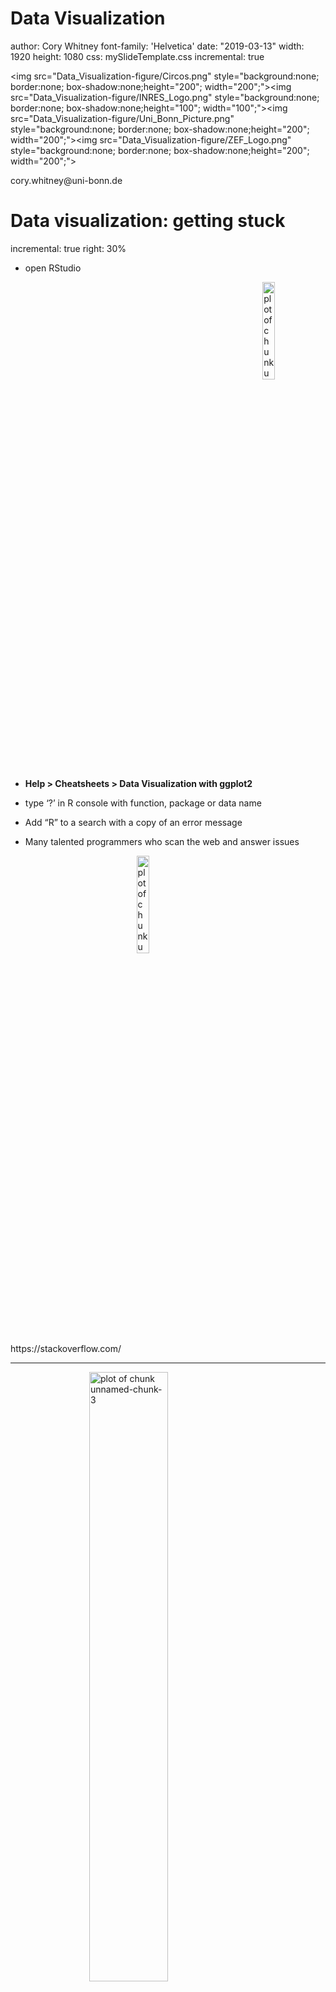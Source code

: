 <style>
.section .reveal .state-background {
    background: white;}
.section .reveal h1,
.section .reveal p {
    color: black;
    position: relative;
    top: 4%;}
    </style>
    
Data Visualization
========================================================
author: Cory Whitney
font-family: 'Helvetica'
date: "2019-03-13"
width: 1920
height: 1080
css: mySlideTemplate.css
incremental: true

<img src="Data_Visualization-figure/Circos.png" style="background:none; border:none; box-shadow:none;height="200"; width="200";"><img src="Data_Visualization-figure/INRES_Logo.png" style="background:none; border:none; box-shadow:none;height="100"; width="100";"><img src="Data_Visualization-figure/Uni_Bonn_Picture.png" style="background:none; border:none; box-shadow:none;height="200"; width="200";"><img src="Data_Visualization-figure/ZEF_Logo.png" style="background:none; border:none; box-shadow:none;height="200"; width="200";">

<div class="footer"></small>cory.whitney@uni-bonn.de </small></div>


Data visualization: getting stuck
========================================================
incremental: true
right: 30%

- open RStudio
<img src="Data_Visualization-figure/rstudio-hex.png" title="plot of chunk unnamed-chunk-1" alt="plot of chunk unnamed-chunk-1" width="20%" style="display: block; margin: auto 0 auto auto;" />

- **Help > Cheatsheets > Data Visualization with ggplot2**

- type ‘?’ in R console with function, package or data name
- Add “R” to a search with a copy of an error message
- Many talented programmers who scan the web and answer issues

<img src="Data_Visualization-figure/stack-overflow.png" title="plot of chunk unnamed-chunk-2" alt="plot of chunk unnamed-chunk-2" width="20%" style="display: block; margin: auto;" />
</small>https://stackoverflow.com/ </small>

***
<img src="Data_Visualization-figure/hadley_wickham.png" title="plot of chunk unnamed-chunk-3" alt="plot of chunk unnamed-chunk-3" width="50%" style="display: block; margin: auto;" />
Hadley Wickham
<img src="Data_Visualization-figure/Yihui.png" title="plot of chunk unnamed-chunk-4" alt="plot of chunk unnamed-chunk-4" width="50%" style="display: block; margin: auto;" />
Yihui Xie

<small>https://yihui.name/en/2017/08/so-gh-email/</small>

<small>https://rmarkdown.rstudio.com/ </small>

Creating basic plots
========================================================
incremental: true

**R has several systems for making graphs**

- **Base R** 


```r
participants_data <- read.csv("participants_data.csv")
plot(participants_data$academic_parents)
```

<img src="Data_Visualization-figure/unnamed-chunk-5-1.png" title="plot of chunk unnamed-chunk-5" alt="plot of chunk unnamed-chunk-5" width="50%" style="display: block; margin: auto;" />
<small>Bar plot of number of observations of binary data related to academic parents </small>

***


```r
plot(participants_data$academic_parents, participants_data$days_to_email_response)
```

<img src="Data_Visualization-figure/unnamed-chunk-6-1.png" title="plot of chunk unnamed-chunk-6" alt="plot of chunk unnamed-chunk-6" width="50%" style="display: block; margin: auto;" />
<small>Boxplot of days to email response grouped by binary data related to academic parents</small>

**Use help '?' for function**

```r
?plot
```

ggplot2: overview
========================================================
incremental: true
right: 80%
<img src="Data_Visualization-figure/ggplot2.png" title="plot of chunk unnamed-chunk-8" alt="plot of chunk unnamed-chunk-8" width="70%" style="display: block; margin: auto 0 auto auto;" />

***

**Many libraries and functions for graphs in R...**

- **ggplot2** is one of the most elegant and most versatile.

- **ggplot** implements the *grammar of graphics* to describe and build graphs. 

- Do more and do it faster by learning one system and applying it in many places.

- Learn more about ggplot2 in “The Layered Grammar of Graphics”

<http://vita.had.co.nz/papers/layered-grammar.pdf>

<img src="Data_Visualization-figure/layered_grammer.jpg" title="plot of chunk unnamed-chunk-9" alt="plot of chunk unnamed-chunk-9" width="80%" style="display: block; margin: auto 0 auto auto;" />

ggplot2: qplot with participant data
========================================================
incremental: true
right: 80%
<img src="Data_Visualization-figure/ggplot2.png" title="plot of chunk unnamed-chunk-10" alt="plot of chunk unnamed-chunk-10" width="70%" style="display: block; margin: auto 0 auto auto;" />

***


```r
library(ggplot2)

qplot(days_to_email_response, letters_in_first_name, data = participants_data)
```

<img src="Data_Visualization-figure/unnamed-chunk-11-1.png" title="plot of chunk unnamed-chunk-11" alt="plot of chunk unnamed-chunk-11" height="30%" style="display: block; margin: auto;" />
<small>Scatterplot of days to email response as a function of the letters in your first name</small>

**Use help '?' for function**

```r
?qplot
```

<small>Want to understand how all the pieces fit together? See the R
for Data Science book: http://r4ds.had.co.nz/</small>

ggplot2: qplot with iris data
========================================================
incremental: true
right: 80%
<img src="Data_Visualization-figure/ggplot2.png" title="plot of chunk unnamed-chunk-13" alt="plot of chunk unnamed-chunk-13" width="70%" style="display: block; margin: auto 0 auto auto;" />

***

**Example from Anderson's iris data set**


```r
qplot(Sepal.Length, Petal.Length, data=iris, color=Species, size=Petal.Width)
```

<img src="Data_Visualization-figure/unnamed-chunk-14-1.png" title="plot of chunk unnamed-chunk-14" alt="plot of chunk unnamed-chunk-14" style="display: block; margin: auto;" />
<small>Scatterplot of iris petal length as a function of sepal length with colors representing iris species and petal width as bubble sizes.</small>

**Use help '?' for data**

```r
?iris
```


ggplot2: qplot with your data
========================================================
incremental: true
right: 80%
<img src="Data_Visualization-figure/ggplot2.png" title="plot of chunk unnamed-chunk-16" alt="plot of chunk unnamed-chunk-16" width="70%" style="display: block; margin: auto 0 auto auto;" />

***

**Example from your data**


```r
qplot(days_to_email_response, letters_in_first_name, color=academic_parents, size=working_hours_per_day, data=participants_data)
```

<img src="Data_Visualization-figure/unnamed-chunk-17-1.png" title="plot of chunk unnamed-chunk-17" alt="plot of chunk unnamed-chunk-17" style="display: block; margin: auto;" />
<small>Scatterplot of letters in your first name as a function of days to email response with colors representing binary data related to academic parents and working hours per day as bubble sizes.</small>

**Make more graphs**

ggplot2: qplot with carat data
========================================================
incremental: true
right: 80%
<img src="Data_Visualization-figure/ggplot2.png" title="plot of chunk unnamed-chunk-18" alt="plot of chunk unnamed-chunk-18" width="70%" style="display: block; margin: auto 0 auto auto;" />

***

**qplot** accepts formula arguments such as log
```
plot1<-qplot(carat, price, data = diamonds)
plot2<-qplot(log(carat), log(price), data = diamonds,
```
<img src="Data_Visualization-figure/unnamed-chunk-19-1.png" title="plot of chunk unnamed-chunk-19" alt="plot of chunk unnamed-chunk-19" style="display: block; margin: auto;" />

**Use help '?' for data**

```r
?diamonds
```


ggplot2: qplot set parameters
========================================================
incremental: true
right: 80%
<img src="Data_Visualization-figure/ggplot2.png" title="plot of chunk unnamed-chunk-21" alt="plot of chunk unnamed-chunk-21" width="70%" style="display: block; margin: auto 0 auto auto;" />

***

Set parameters manually with I()
```
qplot(carat, price, data = diamonds, alpha=I(0.1), colour=I("blue"))
qplot(carat, price, data = diamonds, alpha=I(0.4), colour=I("green"))
```

<img src="Data_Visualization-figure/unnamed-chunk-22-1.png" title="plot of chunk unnamed-chunk-22" alt="plot of chunk unnamed-chunk-22" style="display: block; margin: auto;" />
~~Inhibit Interpretation / Conversion of Objects~~

ggplot2: qplot with diamonds data
========================================================
incremental: true
right: 80%
<img src="Data_Visualization-figure/ggplot2.png" title="plot of chunk unnamed-chunk-23" alt="plot of chunk unnamed-chunk-23" width="70%" style="display: block; margin: auto;" />

***

```
#Create a sample
dsmall <- diamonds[sample(nrow(diamonds), 100), ]
#Plot with different colours for color
qplot(carat, price, data = dsmall, colour = color)
#Plot with different shapes for cut 
qplot(carat, price, data = dsmall, shape = cut)
```
<img src="Data_Visualization-figure/unnamed-chunk-24-1.png" title="plot of chunk unnamed-chunk-24" alt="plot of chunk unnamed-chunk-24" style="display: block; margin: auto;" />
~~Different colors and shapes~~


ggplot2: geom
========================================================
incremental: true
right: 80%
<img src="Data_Visualization-figure/ggplot2.png" title="plot of chunk unnamed-chunk-25" alt="plot of chunk unnamed-chunk-25" width="70%" style="display: block; margin: auto;" />

***

With “geom” different types of plots can be defined e.g. points, line, boxplot, path, smooth. 
These can also be combined in a vector.
```
qplot(carat,price,data=dsmall, geom="line")
qplot(carat,price,data=dsmall, geom="smooth")
qplot(carat,price,data=dsmall, geom=c("point","smooth"))
```
<img src="Data_Visualization-figure/unnamed-chunk-26-1.png" title="plot of chunk unnamed-chunk-26" alt="plot of chunk unnamed-chunk-26" style="display: block; margin: auto;" />
~~ggplot2 geom options~~

ggplot2: smooth function
========================================================
incremental: true
right: 80%
<img src="Data_Visualization-figure/ggplot2.png" title="plot of chunk unnamed-chunk-27" alt="plot of chunk unnamed-chunk-27" width="70%" style="display: block; margin: auto;" />

***

Depending on your dataset size the smooth function will select different lines and smoothing methods.
```
qplot(carat,price,data=dsmall,geom=c("point","smooth"))
qplot(carat,price,data=diamonds,geom=c("point","smooth"))
```
With span the wiggliness of the line is controlled.
```
qplot(carat,price,data=dsmall, geom=c("point","smooth"), span=0.2)
```
Use method to specify your smoothing method
```
qplot(carat,price,data=dsmall,geom=c("point","smooth"),method="lm")
```

<img src="Data_Visualization-figure/unnamed-chunk-28-1.png" title="plot of chunk unnamed-chunk-28" alt="plot of chunk unnamed-chunk-28" style="display: block; margin: auto;" />
~~ggplot2 lines and smoothing options~~


ggplot2: Boxplots and jitter
========================================================
incremental: true
right: 80%
<img src="Data_Visualization-figure/ggplot2.png" title="plot of chunk unnamed-chunk-29" alt="plot of chunk unnamed-chunk-29" width="70%" style="display: block; margin: auto;" />

***

- Boxplots can be displayed through geom=“boxplot”. 

```
qplot(color,price/carat,data=diamonds,  geom="boxplot")
```

- Jittered plots (geom=“jitter”) show all points. In case of overplotting changing alpha can help.

```
qplot(color,price/carat,data=diamonds, geom="jitter")
qplot(color,price/carat,data=diamonds, geom="jitter", alpha=I(0.1))
```

<img src="Data_Visualization-figure/unnamed-chunk-30-1.png" title="plot of chunk unnamed-chunk-30" alt="plot of chunk unnamed-chunk-30" style="display: block; margin: auto;" />
~~ggplot2 boxplots and jitter~~

ggplot2: Histograms
========================================================
incremental: true
right: 80%
<img src="Data_Visualization-figure/ggplot2.png" title="plot of chunk unnamed-chunk-31" alt="plot of chunk unnamed-chunk-31" width="70%" style="display: block; margin: auto;" />

***

Histograms can be displayed through geom=“histogram”.
```
qplot(carat, data = diamonds, geom = "density")
qplot(carat, data = diamonds, geom = "density", colour = color)
qplot(carat, data = diamonds, geom = "density", fill = color, alpha=I(0.3))
```

<img src="Data_Visualization-figure/unnamed-chunk-32-1.png" title="plot of chunk unnamed-chunk-32" alt="plot of chunk unnamed-chunk-32" style="display: block; margin: auto;" />
~~ggplot2 histograms~~

ggplot2: subset
========================================================
incremental: true
right: 80%
<img src="Data_Visualization-figure/ggplot2.png" title="plot of chunk unnamed-chunk-33" alt="plot of chunk unnamed-chunk-33" width="70%" style="display: block; margin: auto;" />

***

Use factor to subset your data.
```
qplot(displ, hwy, data = mpg, colour = cyl, geom=c("point","smooth"),method="lm")
qplot(displ, hwy, data = mpg, colour = factor(cyl), geom=c("point","smooth"),method="lm")
```

<img src="Data_Visualization-figure/unnamed-chunk-34-1.png" title="plot of chunk unnamed-chunk-34" alt="plot of chunk unnamed-chunk-34" style="display: block; margin: auto;" />
~~ggplot2 subset with smooth line~~



Correlation
========================================================
incremental: true
right: 80%
<img src="Data_Visualization-figure/spaghetti_monster.png" title="plot of chunk unnamed-chunk-35" alt="plot of chunk unnamed-chunk-35" width="70%" style="display: block; margin: auto 0 auto auto;" />

***


```r
cor.test(participants_data$days_to_email_response, participants_data$letters_in_first_name)
```

```

	Pearson's product-moment correlation

data:  participants_data$days_to_email_response and participants_data$letters_in_first_name
t = -0.64191, df = 7, p-value = 0.5414
alternative hypothesis: true correlation is not equal to 0
95 percent confidence interval:
 -0.7780668  0.5078670
sample estimates:
       cor 
-0.2357798 
```

**Use help '?' for function**

```r
?cor.test
```

Bonus: gganimate Datasaurus Dozen
========================================================
incremental: true
<img src="Data_Visualization-figure/gganimate_logo.png" title="plot of chunk unnamed-chunk-38" alt="plot of chunk unnamed-chunk-38" width="20%" style="display: block; margin: auto 0 auto auto;" />

- Using the datasauRus, ggplot2 and gganimate libraries.

```
ggplot(datasaurus_dozen, aes(x=x, y=y))+
  geom_point()+
  theme_minimal() +
  transition_states(dataset, 3, 1) + 
  ease_aes('cubic-in-out')
```

***

<img src="Data_Visualization-figure/unnamed-chunk-39-1.gif" title="plot of chunk unnamed-chunk-39" alt="plot of chunk unnamed-chunk-39" style="display: block; margin: auto;" />
  
Bonus: gganimate mtcars mpg
========================================================
incremental: true
<img src="Data_Visualization-figure/gganimate_logo.png" title="plot of chunk unnamed-chunk-40" alt="plot of chunk unnamed-chunk-40" width="20%" style="display: block; margin: auto 0 auto auto;" />

- Using the gifski, ggplot2 and gganimate libraries.

```
ggplot(mtcars, aes(factor(cyl), mpg)) + 
  geom_boxplot() + 
  geom_point() +
  transition_states(am, transition_length = 4, state_length = 1) + 
  view_follow()
```

***

<img src="Data_Visualization-figure/unnamed-chunk-41-1.gif" title="plot of chunk unnamed-chunk-41" alt="plot of chunk unnamed-chunk-41" style="display: block; margin: auto;" />

ggplot2: geom_tile
========================================================
incremental: true
right: 70%
<img src="Data_Visualization-figure/ggplot2.png" title="plot of chunk unnamed-chunk-42" alt="plot of chunk unnamed-chunk-42" width="20%" style="display: block; margin: auto 0 auto auto;" />

- Using the dplyr, ggplot2 and reshape2 libraries.

```
part_data<-select(participants_data, days_to_email_response, number_of_siblings, years_of_study, number_of_publications, letters_in_first_name, km_home_to_zef, working_hours_per_day, days_to_email_response)
cormat <- round(cor(part_data), 1)
melted_cormat <- melt(cormat)
ggplot(data = melted_cormat, aes(x=Var1, 
y=Var2, fill=value)) + 
geom_tile()
```

***
<img src="Data_Visualization-figure/unnamed-chunk-43-1.png" title="plot of chunk unnamed-chunk-43" alt="plot of chunk unnamed-chunk-43" style="display: block; margin: auto;" />


- Check with journal about size, resolution etc.


```r
?pdf
```


```r
?png
```

Export Figures
========================================================
incremental: true
<img src="Data_Visualization-figure/unnamed-chunk-46-1.png" title="plot of chunk unnamed-chunk-46" alt="plot of chunk unnamed-chunk-46" style="display: block; margin: auto;" />

```
png(file = "cortile.png", width = 7, height = 6, units = "in", res = 300)

ggplot(data = melted_cormat, aes(x = Var1, y = Var2, fill = value)) + geom_tile() + theme(axis.text.x = element_text(angle = 45, hjust = 1))

dev.off()
```
```
list.files()
```
~~If time export more figures of participants data~~

Tasks for the afternoon: Basic
========================================================
incremental: true
<img src="Data_Visualization-figure/ggplot2.png" title="plot of chunk unnamed-chunk-47" alt="plot of chunk unnamed-chunk-47" width="20%" style="display: block; margin: auto;" />

- Check your data for interesting trends and correlations
- Use scatter plots, barcharts and boxplots
- Bootstrap and vary the sample and run the same analysis and plots
- Save your most interesting figure and share it with us tomorrow

Tasks for the afternoon: Advanced
========================================================
incremental: true
right: 80%
<img src="Data_Visualization-figure/ggplot2.png" title="plot of chunk unnamed-chunk-48" alt="plot of chunk unnamed-chunk-48" width="20%" style="display: block; margin: auto;" />

***

- Import data from an external source (e.g. FAO, World Bank)
- Display those data in an interactive plot
- Play around with the design
- Export your most interesting figure and share it with us tomorrow

Be prepared for tomorrow
========================================================
incremental: true

Install Git & Github (if you do not already have them). 

Git
<small>https://git-scm.com/downloads</small>

Github
<small>http://r-pkgs.had.co.nz/git.html</small>

join Github
<small>https://github.com/</small>

